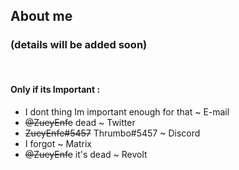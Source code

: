 ## About me
### (details will be added soon)

<br>

#### Only if its Important :
- I dont thing Im important enough for that ~ E-mail
- ~~@ZueyEnfe~~ dead ~ Twitter
- ~~ZueyEnfe#5457~~   Thrumbo#5457 ~ Discord
- I forgot ~ Matrix
- ~~@ZueyEnfe~~ it's dead ~ Revolt
